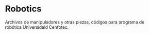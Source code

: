 # Robotics

Archivos de manipuladores y otras piezas, códigos para programa de robótica Universidald Cenfotec.
